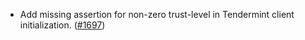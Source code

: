 - Add missing assertion for non-zero trust-level in Tendermint client initialization.
  ([#1697](https://github.com/informalsystems/ibc-rs/issues/1697))
